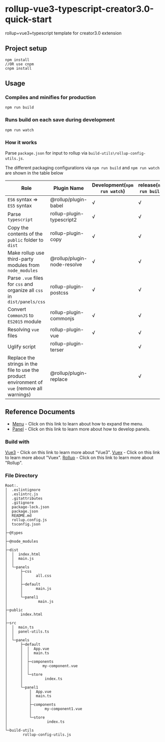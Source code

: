 # rollup-vue3-typescript-creator3.0-quick-start

 rollup+vue3+typescript template for creator3.0 extension

## Project setup

```
npm install
//OR use cnpm
cnpm install
```

## Usage

### Compiles and minifies for production

```
npm run build
```

### Runs build on each save during development

```
npm run watch
```

### How it works

Parse `package.json` for input to rollup via `build-utils\rollup-config-utils.js`.

The different packaging configurations via `npm run build` and `npm run watch` are shown in the table below

| Role                                                     | Plugin Name                  | Development(`npm run watch`) | release(`npm run build`) |
  | --------------------------------------------------------- | --------------------------- | --------- | --------------- |
  | `ES6` syntax => `ES5` syntax                                    | @rollup/plugin-babel        | √         | √               |
  | Parse `typescript`                                         | rollup-plugin-typescript2   | √         | √               |
  | Copy the contents of the `public` folder to `dist`                     | rollup-plugin-copy          | √         | √               |
  | Make rollup use third-party modules from `node_modules`                          | @rollup/plugin-node-resolve | √         | √               |
  | Parse `.vue` files for `css` and organize all `css` in `dist/panels/css`     | rollup-plugin-postcss       | √         | √               |
  | Convert `CommonJS` to `ES2015` module                        | rollup-plugin-commonjs      | √         | √               |
  | Resolving `vue` files                                           | rollup-plugin-vue           | √         | √               |
  | Uglify script                                             | rollup-plugin-terser        |           | √               |
  | Replace the strings in the file to use the product environment of `vue` (remove all warnings) | @rollup/plugin-replace      |           | √               |

## Reference Documents
 
* [Menu](https://docs.cocos.com/creator/3.0/manual/en/editor/extension/contributions-menu.html) - Click on this link to learn about how to expand the menu.
* [Panel](https://docs.cocos.com/creator/3.0/manual/en/editor/extension/panel.html) - Click on this link to learn more about how to develop panels.

### Build with

[Vue3](https://v3.vuejs.org/) - Click on this link to learn more about "Vue3".
[Vuex](https://next.vuex.vuejs.org/) - Click on this link to learn more about "Vuex".
[Rollup](https://rollupjs.org/guide/en/) - Click on this link to learn more about "Rollup".

### File Directory

```
Root:.
│  .eslintignore
│  .eslintrc.js
│  .gitattributes
│  .gitignore
│  package-lock.json
│  package.json
│  README.md
│  rollup.config.js
│  tsconfig.json
│  
├─@types
│              
├─@node_modules
│              
├─dist
│  │  index.html
│  │  main.js
│  │  
│  └─panels
│      ├─css
│      │      all.css
│      │      
│      ├─default
│      │      main.js
│      │      
│      └─panel1
│              main.js
│              
├─public
│      index.html
│      
├─src
│  │  main.ts
│  │  panel-utils.ts
│  │  
│  └─panels
│      ├─default
│      │  │  App.vue
│      │  │  main.ts
│      │  │  
│      │  ├─components
│      │  │      my-component.vue
│      │  │      
│      │  └─store
│      │          index.ts
│      │          
│      └─panel1
│          │  App.vue
│          │  main.ts
│          │  
│          ├─components
│          │      my-component1.vue
│          │      
│          └─store
│                  index.ts
│                  
└─build-utils
        rollup-config-utils.js
```

###
